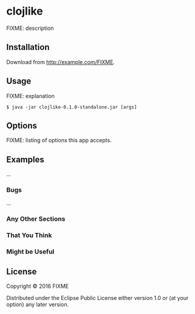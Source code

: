 # clojlike

FIXME: description

## Installation

Download from http://example.com/FIXME.

## Usage

FIXME: explanation

    $ java -jar clojlike-0.1.0-standalone.jar [args]

## Options

FIXME: listing of options this app accepts.

## Examples

...

### Bugs

...

### Any Other Sections
### That You Think
### Might be Useful

## License

Copyright © 2016 FIXME

Distributed under the Eclipse Public License either version 1.0 or (at
your option) any later version.
